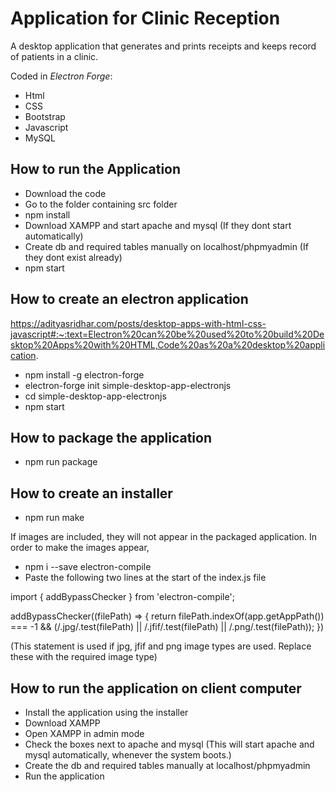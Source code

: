 # Application for Clinic Reception
A desktop application that generates and prints receipts and keeps record of patients in a clinic. 



Coded in *Electron Forge*: 
- Html 
- CSS 
- Bootstrap 
- Javascript
- MySQL 

## How to run the Application
- Download the code
- Go to the folder containing src folder
- npm install
- Download XAMPP and start apache and mysql (If they dont start automatically)
- Create db and required tables manually on localhost/phpmyadmin (If they dont exist already)
- npm start

## How to create an electron application
https://adityasridhar.com/posts/desktop-apps-with-html-css-javascript#:~:text=Electron%20can%20be%20used%20to%20build%20Desktop%20Apps%20with%20HTML,Code%20as%20a%20desktop%20application.

- npm install -g electron-forge 
- electron-forge init simple-desktop-app-electronjs
- cd simple-desktop-app-electronjs
- npm start

## How to package the application
- npm run package

## How to create an installer
- npm run make <br>

If images are included, they will not appear in the packaged application. In order to make the images appear,
- npm i --save electron-compile 
- Paste the following two lines at the start of the index.js file <br>


import { addBypassChecker } from 'electron-compile';


addBypassChecker((filePath) => { return filePath.indexOf(app.getAppPath()) === -1 && (/.jpg/.test(filePath) || /.jfif/.test(filePath) || /.png/.test(filePath)); })


(This statement is used if jpg, jfif and png image types are used. Replace these with the required image type)
  
## How to run the application on client computer
- Install the application using the installer
- Download XAMPP
- Open XAMPP in admin mode
- Check the boxes next to apache and mysql (This will start apache and mysql automatically, whenever the system boots.)
- Create the db and required tables manually at localhost/phpmyadmin
- Run the application

